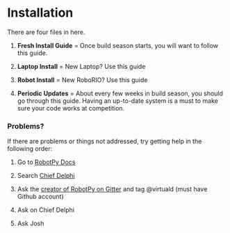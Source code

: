 # Installation #

There are four files in here.

1. **Fresh Install Guide** = Once build season starts, you will want to follow this guide.

2. **Laptop Install** = New Laptop? Use this guide

3. **Robot Install** = New RoboRIO? Use this guide

4. **Periodic Updates** = About every few weeks in build season, you should go through this guide. Having an up-to-date system is a must to make sure your code works at competition.

### Problems? ###

If there are problems or things not addressed, try getting help in the following order:

1. Go to [RobotPy Docs](https://robotpy.readthedocs.io)

2. Search [Chief Delphi](https://www.chiefdelphi.com/forums/search.php)

3. Ask the [creator of RobotPy on Gitter](https://gitter.im/robotpy/robotpy-wpilib) and tag @virtuald (must have Github account)

4. Ask on Chief Delphi

5. Ask Josh
